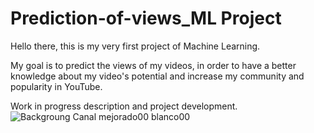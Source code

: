 # Prediction-of-views_ML Project

Hello there, this is my very first project of Machine Learning. 

My goal is to predict the views of my videos, in order to have a better knowledge about my video's potential and increase my community and popularity in YouTube. 

Work in progress description and project development.
![Backgroung Canal mejorado00 blanco00](https://github.com/braugilabert/Prediction-of-views_ML/assets/130987096/1155a368-2ff1-421e-b18c-6543d7541ff3)
